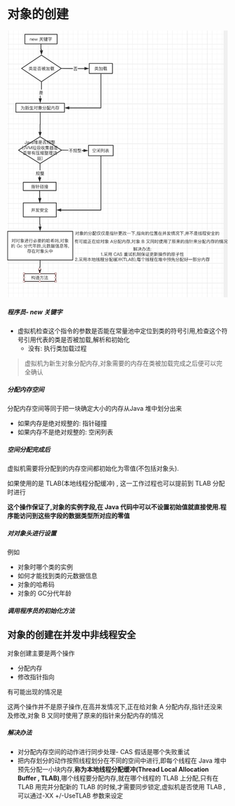 # 对象的创建

![image-20200601215233751](assets/image-20200601215233751.png)

##### 程序员- new 关键字

- 虚拟机检查这个指令的参数是否能在常量池中定位到类的符号引用,检查这个符号引用代表的类是否被加载,解析和初始化
  - 没有: 执行类加载过程

>  虚拟机为新生对象分配内存,对象需要的内存在类被加载完成之后便可以完全确认

##### 分配内存空间

分配内存空间等同于把一块确定大小的内存从Java 堆中划分出来

- 如果内存是绝对规整的: 指针碰撞
- 如果内存不是绝对规整的: 空闲列表

##### 空间分配完成后

虚拟机需要将分配到的内存空间都初始化为零值(不包括对象头).

如果使用的是 TLAB(本地线程分配缓冲) , 这一工作过程也可以提前到 TLAB 分配时进行

**这个操作保证了,对象的实例字段,在 Java 代码中可以不设置初始值就直接使用.程序能访问到这些字段的数据类型所对应的零值**

##### 对对象头进行设置

例如

- 对象时哪个类的实例
- 如何才能找到类的元数据信息
- 对象的哈希码
- 对象的 GC分代年龄

##### 调用程序员的初始化方法

## 对象的创建在并发中非线程安全

对象创建主要是两个操作

- 分配内存
- 修改指针指向

有可能出现的情况是

这两个操作并不是原子操作,在高并发情况下,正在给对象 A 分配内存,指针还没来及修改,对象 B 又同时使用了原来的指针来分配内存的情况

##### 解决办法

- 对分配内存空间的动作进行同步处理- CAS 假话是哪个失败重试
- 把内存划分的动作按照线程划分在不同的空间中进行,即每个线程在 Java 堆中预先分配一小块内存,**称为本地线程分配缓冲(Thread Local Allocation Buffer , TLAB)**,哪个线程要分配内存,就在哪个线程的 TLAB 上分配,只有在 TLAB 用完并分配新的 TLAB 的时候,才需要同步锁定,虚拟机是否使用 TLAB ,可以通过-XX +/-UseTLAB 参数来设定



